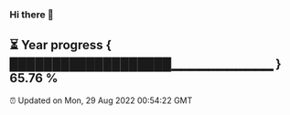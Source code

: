 ### Hi there 👋
⏳ Year progress { ███████████████████▁▁▁▁▁▁▁▁▁▁▁ } 65.76 %
---
⏰ Updated on Mon, 29 Aug 2022 00:54:22 GMT

